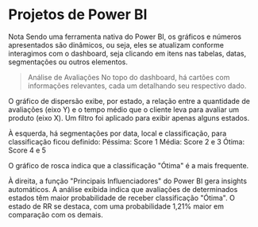 
# Projetos de Power BI

Nota
Sendo uma ferramenta nativa do Power BI, os gráficos e números apresentados são dinâmicos, ou seja, eles se atualizam conforme interagimos com o dashboard, seja clicando em itens nas tabelas, datas, segmentações ou outros elementos.




> Análise de Avaliações
No topo do dashboard, há cartões com informações relevantes, cada um detalhando seu respectivo dado.

O gráfico de dispersão exibe, por estado, a relação entre a quantidade de avaliações (eixo Y) e o tempo médio que o cliente leva para avaliar um produto (eixo X). Um filtro foi aplicado para exibir apenas alguns estados.

À esquerda, há segmentações por data, local e classificação, para classificação ficou definido:
Péssima: Score 1
Média: Score 2 e 3
Ótima: Score 4 e 5

O gráfico de rosca indica que a classificação "Ótima" é a mais frequente.

À direita, a função "Principais Influenciadores" do Power BI gera insights automáticos. A análise exibida indica que avaliações de determinados estados têm maior probabilidade de receber classificação "Ótima". O estado de RR se destaca, com uma probabilidade 1,21% maior em comparação com os demais.



